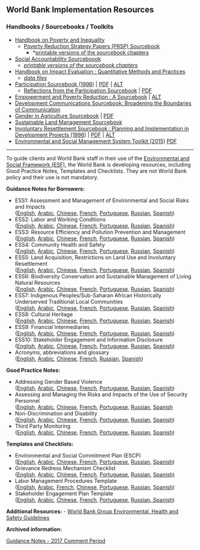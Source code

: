 ## World Bank Implementation Resources

<!--
### Project categorization forms
-->

### Handbooks / Sourcebooks / Toolkits

* [Handbook on Poverty and Inequality](http://siteresources.worldbank.org/INTPA/Resources/429966-1259774805724/Poverty_Inequality_Handbook_FrontMatter.pdf)
    - [Poverty Reduction Strategy Papers (PRSP) Sourcebook](http://go.worldbank.org/3I8LYLXO80)
        - *[printable versions of the sourcebook chapters](http://web.worldbank.org/WBSITE/EXTERNAL/TOPICS/EXTPOVERTY/EXTPRS/0,,contentMDK:22404376~pagePK:210058~piPK:210062~theSitePK:384201~isCURL:Y,00.html)
* [Social Accountability Sourceboook](http://www.worldbank.org/socialaccountability_sourcebook/)
    - *[printable versions of the sourcebook chapters](http://www.worldbank.org/socialaccountability_sourcebook/backgroundDocs/printversions.html)*
* [Handbook on Impact Evaluation : Quantitative Methods and Practices](https://openknowledge.worldbank.org/handle/10986/2693)
    - *[data files](http://econ.worldbank.org/WBSITE/EXTERNAL/EXTDEC/EXTRESEARCH/0,,contentMDK:22335540~pagePK:64214825~piPK:64214943~theSitePK:469382,00.html)*
* [Participation Sourcebook (1996)](http://documents.worldbank.org/curated/en/1996/02/696745/world-bank-participation-sourcebook) | [PDF](https://www.google.com/url?sa=t&rct=j&q=&esrc=s&source=web&cd=1&cad=rja&uact=8&ved=0ahUKEwjtgsvzmPrMAhVGPz4KHZkDDmIQFggdMAA&url=http%3A%2F%2Fwww-wds.worldbank.org%2Fservlet%2FWDSContentServer%2FIW3P%2FIB%2F1996%2F02%2F01%2F000009265_3961214175537%2FRendered%2FPDF%2Fmulti_page.pdf&usg=AFQjCNF1NGVYxRx0gtS1HVFFKiaM_uP02w) | [ALT](http://www-wds.worldbank.org/external/default/WDSContentServer/WDSP/IB/1996/02/01/000009265_3961214175537/Rendered/PDF/multi_page.pdf)
    - [Reflections from the Participation Sourcebook](https://openknowledge.worldbank.org/handle/10986/11638) | [PDF](https://openknowledge.worldbank.org/bitstream/handle/10986/11638/273850sdn250see0also018201.pdf?sequence=1&isAllowed=y)
* [Empowerment and Poverty Reduction : A Sourcebook](http://web.worldbank.org/WBSITE/EXTERNAL/TOPICS/EXTPOVERTY/EXTEMPOWERMENT/0,,contentMDK:20260036~menuPK:543261~pagePK:148956~piPK:216618~theSitePK:486411,00.html) | [ALT](http://siteresources.worldbank.org/INTEMPOWERMENT/Resources/486312-1095094954594/draft.pdf)
* [Development Communications Sourcebook: Broadening the Boundaries of Communication](http://siteresources.worldbank.org/EXTDEVCOMMENG/Resources/DevelopmentCommSourcebook.pdf)
* [Gender in Agriculture Sourcebook](https://openknowledge.worldbank.org/handle/10986/6603)  | [PDF](https://openknowledge.worldbank.org/bitstream/handle/10986/6603/461620PUB0Box3101OFFICIAL0USE0ONLY1.pdf?sequence=1&isAllowed=y)
* [Sustainable Land Management Sourcebook]()
* [Involuntary Resettlement Sourcebook : Planning and Implementation in Development Projects (1996)](http://documents.worldbank.org/curated/en/2004/01/5159399/involuntary-resettlement-sourcebook-planning-implementation-development-projects-vol-1-2) | [PDF](http://www-wds.worldbank.org/external/default/WDSContentServer/WDSP/IB/2004/10/04/000012009_20041004165645/Rendered/PDF/301180v110PAPE1ettlement0sourcebook.pdf) | [ALT](https://openknowledge.worldbank.org/handle/10986/14914)
* [Environmental and Social Management System Toolkit (2015)](http://documents.worldbank.org/curated/en/794121486383424061/Environmental-and-social-management-system-toolkit-general) [PDF](http://documents.worldbank.org/curated/en/794121486383424061/pdf/112174-WP-ESMS-Toolkit-General-PUBLIC.pdf)


<!--


* [Participation Sourcebook (1996)](http://www-wds.worldbank.org/external/default/WDSContentServer/WDSP/IB/1996/02/01/000009265_3961214175537/Rendered/PDF/multi_page.pdf)


* [Involuntary Resettlement Sourcebook: Planning and Implemention in Development Projects](http://publications.worldbank.org/ecommerce/catalog/product?item_id=2444882)
* [Environmental Assessment Sourcebook and updates](http://web.worldbank.org/WBSITE/EXTERNAL/PROJECTS/EXTPOLICIES/EXTSAFEPOL/0,,contentMDK:20509076~hlPK:1287595~menuPK:1286567~pagePK:64168445~piPK:64168309~theSitePK:584435,00.html)
* [Environmental, Health and Safety Guidelines, April 2007](http://www1.ifc.org/wps/wcm/connect/Topics_Ext_Content/IFC_External_Corporate_Site/IFC+Sustainability/Sustainability+Framework/Environmental,+Health,+and+Safety+Guidelines/)
* [Getting to Green - A Sourcebook of Pollution Management Policy Tools for Growth and Competitiveness, April 2012](http://web.worldbank.org/WBSITE/DELETEDSITESBACKUP/0,,contentMDK:22856237~pagePK:210058~piPK:210062~theSitePK:244381,00.html)
* [Physical Cultural Resources Safeguard Policy Guidebook 2009 (English)](http://siteresources.worldbank.org/INTSAFEPOL/Resources/PhysicalCulturalGuidebook.pdf)
* [Physical Cultural Resources Safeguard Policy Guidebook 2009 (French)](http://siteresources.worldbank.org/INTSAFEPOL/Resources/FrenchCulturalResouces.pdf)

-->


<!-- 
### Evaluation Resources
-->


<!-- THE FOLLOWING LINKS ARE NOT WORLD BANK DOCS; MOVE TO BIBLIOGRAPHY -->
<!--
* [Poverty Monitoring & Evaluation for Poverty Reduction Strategies (122kb pdf)](http://siteresources.worldbank.org/INTPRS1/Resources/Presentations/pmeprsnt.pdf)
* [Mystery of the Vanishing Benefits: Ms. Speedy Analyst's Introduction to Evaluation](http://www-wds.worldbank.org/servlet/WDS_IBank_Servlet?pcont=details&eid=000094946_99082005390028)
-->

<!--
### Case Studies
### Training Tools
-->

<!--
[Global Reach](http://maps.worldbank.org/p2e/mcmap/map.html)
-->



---


To guide clients and World Bank staff in their use of the [Environmental and Social Framework (ESF)](http://pubdocs.worldbank.org/en/837721522762050108/Environmental-and-Social-Framework.pdf), the World Bank is developing resources, including Good Practice Notes, Templates and Checklists. They are not World Bank policy and their use is not mandatory. 

**Guidance Notes for Borrowers:**

* ESS1: Assessment and Management of Environmental and Social Risks and Impacts ([English](http://pubdocs.worldbank.org/en/142691530216729197/ESF-GN1-June-2018.pdf), [Arabic](http://pubdocs.worldbank.org/en/402321548452412164/ESF-GN1-arabic.pdf), [Chinese](http://pubdocs.worldbank.org/en/502451548345825238/ESF-GN1-chinese.pdf), [French](http://pubdocs.worldbank.org/en/416971548455364202/ESF-GN1-french.pdf), [Portuguese](http://pubdocs.worldbank.org/en/946501554138043349/ESF-GN1-portuguese.pdf), [Russian](http://pubdocs.worldbank.org/en/680911548277262580/ESF-GN1-russian.pdf%20), [Spanish](http://pubdocs.worldbank.org/en/762551548346041687/ESF-GN1-spanish.pdf))
* ESS2: Labor and Working Conditions ([English](http://pubdocs.worldbank.org/en/149761530216793411/ESF-GN2-June-2018.pdf), [Arabic](http://pubdocs.worldbank.org/en/224031548452413748/ESF-GN2-arabic.pdf), [Chinese](http://pubdocs.worldbank.org/en/406491548345836429/ESF-GN2-chinese.pdf), [French](http://pubdocs.worldbank.org/en/469291548455365686/ESF-GN2-french.pdf), [Portuguese](http://pubdocs.worldbank.org/en/212741554138035400/ESF-GN2-portuguese.pdf), [Russian](http://pubdocs.worldbank.org/en/378671548277189871/ESF-GN2-russian.pdf%20), [Spanish](http://pubdocs.worldbank.org/en/496901548346048038/ESF-GN2-spanish.pdf))
* ESS3: Resource Efficiency and Pollution Prevention and Management ([English](http://pubdocs.worldbank.org/en/112401530216856982/ESF-GN3-June-2018.pdf), [Arabic](http://pubdocs.worldbank.org/en/426031548452415342/ESF-GN3-arabic.pdf), [Chinese](http://pubdocs.worldbank.org/en/125841548345841680/ESF-GN3-chinese.pdf), [French](http://pubdocs.worldbank.org/en/465451548455367089/ESF-GN3-french.pdf), [Portuguese](http://pubdocs.worldbank.org/en/147471554138047110/ESF-GN3-portuguese.pdf), [Russian](http://pubdocs.worldbank.org/en/540921548277276089/ESF-GN3-russian.pdf%20), [Spanish](http://pubdocs.worldbank.org/en/961631548346055923/ESF-GN3-spanish.pdf))
* ESS4: Community Health and Safety ([English](http://pubdocs.worldbank.org/en/290471530216994899/ESF-GN4-June-2018.pdf), [Arabic](http://pubdocs.worldbank.org/en/998941548452416903/ESF-GN4-arabic.pdf), [Chinese](http://pubdocs.worldbank.org/en/739041548345846663/ESF-GN4-chinese.pdf), [French](http://pubdocs.worldbank.org/en/806551548455368497/ESF-GN4-french.pdf), [Portuguese](http://pubdocs.worldbank.org/en/271221554138039458/ESF-GN4-portuguese.pdf), [Russian](http://pubdocs.worldbank.org/en/433271548277287244/ESF-GN4-russian.pdf), [Spanish](http://pubdocs.worldbank.org/en/229011548346063861/ESF-GN4-spanish.pdf))
* ESS5: Land Acquisition, Restrictions on Land Use and Involuntary Resettlement ([English](http://pubdocs.worldbank.org/en/294331530217033360/ESF-GN5-June-2018.pdf), [Arabic](http://pubdocs.worldbank.org/en/703581548452511270/ESF-GN5-arabic.pdf), [Chinese](http://pubdocs.worldbank.org/en/102551548345851632/ESF-GN5-chinese.pdf), [French](http://pubdocs.worldbank.org/en/451731548455369922/ESF-GN5-french.pdf), [Portuguese](http://pubdocs.worldbank.org/en/716381554138049000/ESF-GN5-portuguese.pdf), [Russian](http://pubdocs.worldbank.org/en/811931548277200104/ESF-GN5-russian.pdf), [Spanish](http://pubdocs.worldbank.org/en/179631548346071633/ESF-GN5-spanish.pdf))
* ESS6: Biodiversity Conservation and Sustainable Management of Living Natural Resources ([English](http://pubdocs.worldbank.org/en/924371530217086973/ESF-GN6-June-2018.pdf), [Arabic](http://pubdocs.worldbank.org/en/290141548452418380/ESF-GN6-arabic.pdf), [Chinese](http://pubdocs.worldbank.org/en/670331548345857059/ESF-GN6-chinese.pdf), [French](http://pubdocs.worldbank.org/en/854701548455371451/ESF-GN6-french.pdf), [Portuguese](http://pubdocs.worldbank.org/en/894681554138033403/ESF-GN6-portuguese.pdf), [Russian](http://pubdocs.worldbank.org/en/472661557239901185/ESF-GN6-russian.pdf), [Spanish](http://pubdocs.worldbank.org/en/622431548346078140/ESF-GN6-spanish.pdf))
* ESS7: Indigenous Peoples/Sub-Saharan African Historically Underserved Traditional Local Communities ([English](http://pubdocs.worldbank.org/en/972151530217132480/ESF-GN7-June-2018.pdf), [Arabic](http://pubdocs.worldbank.org/en/971241548452419804/ESF-GN7-arabic.pdf), [Chinese](http://pubdocs.worldbank.org/en/575021548345861748/ESF-GN7-chinese.pdf), [French](http://pubdocs.worldbank.org/en/930161548455373025/ESF-GN7-french.pdf), [Portuguese](http://pubdocs.worldbank.org/en/744571554138037028/ESF-GN7-portuguese.pdf), [Russian](http://pubdocs.worldbank.org/en/270121548277227742/ESF-GN7-russian.pdf), [Spanish](http://pubdocs.worldbank.org/en/992661548346086778/ESF-GN7-spanish.pdf))
* ESS8: Cultural Heritage ([English](http://pubdocs.worldbank.org/en/743151530217186766/ESF-GN8-June-2018.pdf), [Arabic](http://pubdocs.worldbank.org/en/599801548452421276/ESF-GN8-arabic.pdf), [Chinese](http://pubdocs.worldbank.org/en/477561548345867570/ESF-GN8-chinese.pdf), [French](http://pubdocs.worldbank.org/en/612431548455374590/ESF-GN8-french.pdf), [Portuguese](http://pubdocs.worldbank.org/en/818341554138045465/ESF-GN8-portuguese.pdf), [Russian](http://pubdocs.worldbank.org/en/409071548277238407/ESF-GN8-russian.pdf), [Spanish](http://pubdocs.worldbank.org/en/474311548346093772/ESF-GN8-spanish.pdf))
* ESS9: Financial Intermediaries ([English](http://pubdocs.worldbank.org/en/484961530217326585/ESF-GN9-June-2018.pdf), [Arabic](http://pubdocs.worldbank.org/en/500701548452422761/ESF-GN9-arabic.pdf), [Chinese](http://pubdocs.worldbank.org/en/311231548345873678/ESF-GN9-chinese.pdf), [French](http://pubdocs.worldbank.org/en/135421548455376109/ESF-GN9-french.pdf), [Portuguese](http://pubdocs.worldbank.org/en/758641554138051044/ESF-GN9-portuguese.pdf), [Russian](http://pubdocs.worldbank.org/en/314691548277250361/ESF-GN9-russian.pdf), [Spanish](http://pubdocs.worldbank.org/en/947941548346099655/ESF-GN9-spanish.pdf))
* ESS10: Stakeholder Engagement and Information Disclosure ([English](http://pubdocs.worldbank.org/en/476161530217390609/ESF-GN10-June-2018.pdf), [Arabic](http://pubdocs.worldbank.org/en/295081548452410175/ESF-GN10-arabic.pdf), [Chinese](http://pubdocs.worldbank.org/en/874551557239818121/ESF-GN10-chinese.pdf), [French](http://pubdocs.worldbank.org/en/980231548455362302/ESF-GN10-french.pdf), [Portuguese](http://pubdocs.worldbank.org/en/118571554138041090/ESF-GN10-portuguese.pdf), [Russian](http://pubdocs.worldbank.org/en/210111548277176489/ESF-GN10-russian.pdf), [Spanish](http://pubdocs.worldbank.org/en/213761548346035638/ESF-GN10-spanish.pdf))
* Acronyms, abbreviations and glossary ([English](http://pubdocs.worldbank.org/en/231081530284053156/ESFGuidanceNotesForBorrowersAcronymsAbbreviationsGlossary2018.pdf), [Arabic](http://pubdocs.worldbank.org/en/549581554488038394/ESF-acronyms-glossary-arabic.docx), [Chinese](http://pubdocs.worldbank.org/en/976061552666378832/ESFacronymsglossarychinese.pdf), [French](http://pubdocs.worldbank.org/en/118141548972408306/ESFGuidanceNotesForBorrowersAcronymsAbbreviationsGlossaryfrench.pdf), [Russian](http://pubdocs.worldbank.org/en/466741549386653776/ESFGuidanceNotesForBorrowersAcronymsAbbreviationsGlossaryrussian.pdf), [Spanish](http://pubdocs.worldbank.org/en/753811548968566297/ESFGuidanceNotesForBorrowersAcronymsAbbreviationsGlossaryspanish.pdf))

**Good Practice Notes:**

* Addressing Gender Based Violence ([English](http://pubdocs.worldbank.org/en/399881538336159607/Good-Practice-Note-Addressing-Gender-Based-Violence.pdf), [Arabic](http://pubdocs.worldbank.org/en/931541548448688183/ESF-Good-Practice-Note-Addressing-Gender-Based-Violence-arabic.pdf), [Chinese](http://pubdocs.worldbank.org/en/575711551303290521/Good-Practice-Note-Addressing-Gender-Based-Violence-chinese.docx), [French](http://pubdocs.worldbank.org/en/296041548955886585/Good-Practice-Note-Addressing-Gender-Based-Violence-french.pdf), [Portuguese](http://pubdocs.worldbank.org/en/518561554482623556/Good-Practice-Note-on-Addressing-Gender-Based-Violence-Portuguese.pdf), [Russian](http://pubdocs.worldbank.org/en/393791555517112329/Good-Practice-Note-Addressing-Gender-Based-Violence-russian.pdf), [Spanish](http://pubdocs.worldbank.org/en/568961548950959796/Good-Practice-Note-Addressing-Gender-Based-Violence-Spanish.pdf))
* Assessing and Managing the Risks and Impacts of the Use of Security Personnel ([English](http://pubdocs.worldbank.org/en/692931540325377520/2018-ESF-GPN-Security-Personnel.pdf), [Arabic](http://pubdocs.worldbank.org/en/799331545251906888/ESF-Good-Practice-Notes-on-Security-Personnel-Arabic.pdf), [Chinese,](http://pubdocs.worldbank.org/en/696861548447847819/ESF-Good-Practice-Notes-on-Security-Personnel-chinese.pdf) [French](http://pubdocs.worldbank.org/en/979391548951977252/ESF-Good-Practice-Notes-on-Security-Personnel-french.pdf), [Portuguese](http://pubdocs.worldbank.org/en/446871554482635928/Good-Practice-Note-Assessing-Managing-Risks-Impacts-Use-Security-Personnel-Portuguese.pdf), [Russian](http://pubdocs.worldbank.org/en/636261549387931650/ESF-Good-Practice-Note-on-Security-Personnel-russian.pdf), [Spanish](http://pubdocs.worldbank.org/en/892241545251919223/ESF-Good-Practice-Notes-on-Security-Personnel-Spanish.pdf)
* Non-Discrimination and Disability ([English](http://pubdocs.worldbank.org/en/573841530208492785/ESF-GPN-Disability-June-2018.pdf), [Arabic](http://pubdocs.worldbank.org/en/520721549388866899/ESF-Good-Practice-Note-Disability-arabic.pdf), [Chinese](http://pubdocs.worldbank.org/en/749911552666102574/ESF-Good-Practice-Note-Disability-chinese.pdf), [French](http://pubdocs.worldbank.org/en/366051548972401439/ESF-Good-practice-note-disability-french.pdf), [Portuguese](http://pubdocs.worldbank.org/en/982801554482675458/Good-Practice-Note-on-Non-Discrimination-and-Disability-Portuguese.pdf), [Russian](http://pubdocs.worldbank.org/en/179991549387922776/ESF-Good-practice-note-disability-Russian.pdf), [Spanish](http://pubdocs.worldbank.org/en/184131548968554543/ESF-Good-practice-note-disability-spanish.pdf))
* Third Party Monitoring ([English](http://pubdocs.worldbank.org/en/578001530208566471/ESF-Good-Practice-Note-Third-Party-Monitoring.pdf), [Arabic](http://pubdocs.worldbank.org/en/212371548448897220/ESF-Good-Practice-Notes-Third-Party-Monitoring-V2-arabic.pdf), [Chinese](http://pubdocs.worldbank.org/en/862431548447849854/ESF-Good-Practice-Note-Third-Party-Monitoring-chinese.pdf), [French](http://pubdocs.worldbank.org/en/265911548951986340/ESF-Good-Practice-Note-Third-Party-Monitoring-french.pdf), [Portuguese](http://pubdocs.worldbank.org/en/776931554482657249/Good-Practice-Note-on-Third-Party-Monitoring-Portuguese.pdf), [Russian](http://pubdocs.worldbank.org/en/501861548449843999/ESF-Good-Practice-Notes-Third-Party-Monitoring-V2-russian.pdf), [Spanish](http://pubdocs.worldbank.org/en/274851548451332509/ESF-Good-Practice-Note-Third-Party-Monitoring-spanish-v2.pdf))

**Templates and Checklists:**

* Environmental and Social Commitment Plan (ESCP) ([English](http://pubdocs.worldbank.org/en/222861541013090414/Environmental-social-committment-plan-template.docx), [Arabic](http://pubdocs.worldbank.org/en/889631545931458365/ESF-Template-ESCP-arabic.pdf), [Chinese](http://pubdocs.worldbank.org/en/594701545931472364/ESF-Template-ESCP-chinese.pdf),[ French](http://pubdocs.worldbank.org/en/570051545931489500/ESF-Template-ESCP-french.pdf), [Portuguese](http://pubdocs.worldbank.org/en/656781554482975681/ESF-Template-ESCP-Portuguese.docx), [Russian](http://pubdocs.worldbank.org/en/692101545931509144/ESF-Template-ESCP-russian.pdf), [Spanish](http://pubdocs.worldbank.org/en/161211545931523214/ESF-Template-ESCP-spanish.pdf))
* Grievance Redress Mechanism Checklist ([English](http://pubdocs.worldbank.org/en/354161530209334228/ESF-Checklist-ESS10-GRM-June-2018.pdf), [Arabic](http://pubdocs.worldbank.org/en/924241545931829672/ESF-Checklist-ESS10-GRM-arabic.docx), [Chinese](http://pubdocs.worldbank.org/en/470711545931849390/ESF-Checklist-ESS10-GRM-chinese.docx), [French](http://pubdocs.worldbank.org/en/581071545931867940/ESF-Checklist-ESS10-GRM-french.docx), [Portuguese](http://pubdocs.worldbank.org/en/999371554483028108/ESF-Checklist-ESS10-GRM-Portuguese.docx), [Russian](http://pubdocs.worldbank.org/en/660601545931886585/ESF-Checklist-ESS10-GRM-russian.docx), [Spanish)](http://pubdocs.worldbank.org/en/250481545931906079/ESF-Checklist-ESS10-GRM-spanish.doc)
* Labor Management Procedures Template ([English](http://pubdocs.worldbank.org/en/755121538513950752/Labor-Management-Procedures.docx), [Arabic](http://pubdocs.worldbank.org/en/792711555608362038/ESF-Labor-Management-Procedures-template-arabic.docx), [French](http://pubdocs.worldbank.org/en/191361548972414100/ESF-Labor-Management-Procedures-template-french.docx), [Chinese](http://pubdocs.worldbank.org/en/995921551302773926/ESF-Labor-Management-Procedures-template-chinese.docx), [Portuguese](http://pubdocs.worldbank.org/en/244851554482595519/ESF-Labor-Management-Procedures-template-Portuguese.docx), [Russian](http://pubdocs.worldbank.org/en/138021551302796099/ESF-Labor-Management-Procedures-template-russian.docx), [Spanish](http://pubdocs.worldbank.org/en/430691548968574975/ESF-Labor-Management-Procedures-spanish.pdf))
* Stakeholder Engagement Plan Template ([English](http://pubdocs.worldbank.org/en/909361530209278896/ESF-Template-ESS10-SEP-June-2018.pdf), [Arabic](http://pubdocs.worldbank.org/en/112371545931927408/ESF-Template-ESS10-arabic.docx), [Chinese](http://pubdocs.worldbank.org/en/789431545931946405/ESF-Template-ESS10-chinese.docx), [French](http://pubdocs.worldbank.org/en/555091545931961298/ESF-Template-ESS10-french.docx), [Portuguese](http://pubdocs.worldbank.org/en/476431554483001009/ESF-Template-ESS10-Portuguese.docx), [Russian](http://pubdocs.worldbank.org/en/422831545931997817/ESF-Templates-ESS10-russian.docx),[ Spanish](http://pubdocs.worldbank.org/en/384171545931978122/ESF-Template-ESS10-spanish.doc))

**Additional Resources:**
- [World Bank Group Environmental, Health and Safety Guidelines](http://www.ifc.org/wps/wcm/connect/Topics_Ext_Content/IFC_External_Corporate_Site/Sustainability-At-IFC/Policies-Standards/EHS-Guidelines/)

**Archived information:**

[Guidance Notes - 2017 Comment Period](http://pubdocs.worldbank.org/en/186931549556754791/ESF-Guidance-Notes-Comments-Web-Page-2017-archive.pdf)
